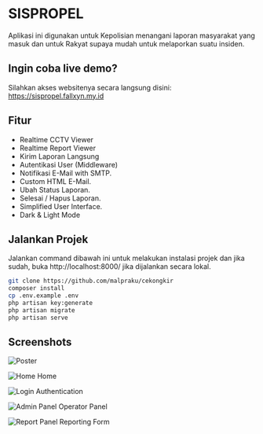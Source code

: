 
# SISPROPEL

Aplikasi ini digunakan untuk Kepolisian menangani laporan masyarakat yang masuk dan untuk Rakyat supaya mudah untuk melaporkan suatu insiden.

## Ingin coba live demo?
Silahkan akses websitenya secara langsung disini:
https://sispropel.fallxyn.my.id
## Fitur

- Realtime CCTV Viewer
- Realtime Report Viewer
- Kirim Laporan Langsung
- Autentikasi User (Middleware)
- Notifikasi E-Mail with SMTP.
- Custom HTML E-Mail.
- Ubah Status Laporan.
- Selesai / Hapus Laporan.
- Simplified User Interface.
- Dark & Light Mode


## Jalankan Projek

Jalankan command dibawah ini untuk melakukan instalasi projek dan jika sudah, buka http://localhost:8000/ jika dijalankan secara lokal.

```bash
git clone https://github.com/malpraku/cekongkir
composer install
cp .env.example .env
php artisan key:generate
php artisan migrate
php artisan serve
```


## Screenshots

![Poster](https://raw.githubusercontent.com/muhammadfarros12/project-10-rpl/main/shared-host-project/poster/SISPROPEL-POSTER.png)

![Home](https://i.ibb.co/c1KB4NQ/Screenshot-2023-04-07-075822.png)
Home

![Login](https://i.ibb.co/RQ72M8W/Screenshot-2023-04-07-085854.png)
Authentication

![Admin Panel](https://i.ibb.co/L6RYgNN/Screenshot-2023-04-07-075936.png)
Operator Panel

![Report Panel](https://i.ibb.co/170MnLq/Screenshot-2023-04-07-075853.png)
Reporting Form
